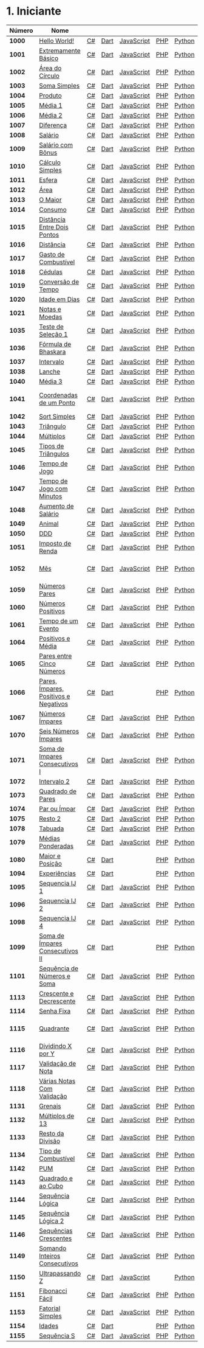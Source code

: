 # 1. Iniciante

|Número|Nome| | | | | | |
|-|-|-|-|-|-|-|-|
**1000** | [Hello World!](https://www.urionlinejudge.com.br/judge/pt/problems/view/1000) | [C#](1000/1000.cs) | [Dart](1000/1000.dart) | [JavaScript](1000/1000.js) | [PHP](1000/1000.php) | [Python](1000/1000.py)
**1001** | [Extremamente Básico](https://www.urionlinejudge.com.br/judge/pt/problems/view/1001) | [C#](1000/1001.cs) | [Dart](1000/1001.dart) | [JavaScript](1000/1001.js) | [PHP](1000/1001.php) | [Python](1000/1001.py)
**1002** | [Área do Círculo](https://www.urionlinejudge.com.br/judge/pt/problems/view/1002) | [C#](1000/1002.cs) | [Dart](1000/1002.dart) | [JavaScript](1000/1002.js) | [PHP](1000/1002.php) | [Python](1000/1002.py)
**1003** | [Soma Simples](https://www.urionlinejudge.com.br/judge/pt/problems/view/1003) | [C#](1000/1003.cs) | [Dart](1000/1003.dart) | [JavaScript](1000/1003.js) | [PHP](1000/1003.php) | [Python](1000/1003.py)
**1004** | [Produto](https://www.urionlinejudge.com.br/judge/pt/problems/view/1004) | [C#](1000/1004.cs) | [Dart](1000/1004.dart) | [JavaScript](1000/1004.js) | [PHP](1000/1004.php) | [Python](1000/1004.py)
**1005** | [Média 1](https://www.urionlinejudge.com.br/judge/pt/problems/view/1005) | [C#](1000/1005.cs) | [Dart](1000/1005.dart) | [JavaScript](1000/1005.js) | [PHP](1000/1005.php) | [Python](1000/1005.py)
**1006** | [Média 2](https://www.urionlinejudge.com.br/judge/pt/problems/view/1006) | [C#](1000/1006.cs) | [Dart](1000/1006.dart) | [JavaScript](1000/1006.js) | [PHP](1000/1006.php) | [Python](1000/1006.py)
**1007** | [Diferença](https://www.urionlinejudge.com.br/judge/pt/problems/view/1007) | [C#](1000/1007.cs) | [Dart](1000/1007.dart) | [JavaScript](1000/1007.js) | [PHP](1000/1007.php) | [Python](1000/1007.py)
**1008** | [Salário](https://www.urionlinejudge.com.br/judge/pt/problems/view/1008) | [C#](1000/1008.cs) | [Dart](1000/1008.dart) | [JavaScript](1000/1008.js) | [PHP](1000/1008.php) | [Python](1000/1008.py)
**1009** | [Salário com Bônus](https://www.urionlinejudge.com.br/judge/pt/problems/view/1009) | [C#](1000/1009.cs) | [Dart](1000/1009.dart) | [JavaScript](1000/1009.js) | [PHP](1000/1009.php) | [Python](1000/1009.py)
**1010** | [Cálculo Simples](https://www.urionlinejudge.com.br/judge/pt/problems/view/1010) | [C#](1000/1010.cs) | [Dart](1000/1010.dart) | [JavaScript](1000/1010.js) | [PHP](1000/1010.php) | [Python](1000/1010.py)
**1011** | [Esfera](https://www.urionlinejudge.com.br/judge/pt/problems/view/1011) | [C#](1000/1011.cs) | [Dart](1000/1011.dart) | [JavaScript](1000/1011.js) | [PHP](1000/1011.php) | [Python](1000/1011.py)
**1012** | [Área](https://www.urionlinejudge.com.br/judge/pt/problems/view/1012) | [C#](1000/1012.cs) | [Dart](1000/1012.dart) | [JavaScript](1000/1012.js) | [PHP](1000/1012.php) | [Python](1000/1012.py)
**1013** | [O Maior](https://www.urionlinejudge.com.br/judge/pt/problems/view/1013) | [C#](1000/1013.cs) | [Dart](1000/1013.dart) | [JavaScript](1000/1013.js) | [PHP](1000/1013.php) | [Python](1000/1013.py)
**1014** | [Consumo](https://www.urionlinejudge.com.br/judge/pt/problems/view/1014) | [C#](1000/1014.cs) | [Dart](1000/1014.dart) | [JavaScript](1000/1014.js) | [PHP](1000/1014.php) | [Python](1000/1014.py)
**1015** | [Distância Entre Dois Pontos](https://www.urionlinejudge.com.br/judge/pt/problems/view/1015) | [C#](1000/1015.cs) | [Dart](1000/1015.dart) | [JavaScript](1000/1015.js) | [PHP](1000/1015.php) | [Python](1000/1015.py)
**1016** | [Distância](https://www.urionlinejudge.com.br/judge/pt/problems/view/1016) | [C#](1000/1016.cs) | [Dart](1000/1016.dart) | [JavaScript](1000/1016.js) | [PHP](1000/1016.php) | [Python](1000/1016.py)
**1017** | [Gasto de Combustível](https://www.urionlinejudge.com.br/judge/pt/problems/view/1017) | [C#](1000/1017.cs) | [Dart](1000/1017.dart) | [JavaScript](1000/1017.js) | [PHP](1000/1017.php) | [Python](1000/1017.py)
**1018** | [Cédulas](https://www.urionlinejudge.com.br/judge/pt/problems/view/1018) | [C#](1000/1018.cs) | [Dart](1000/1018.dart) | [JavaScript](1000/1018.js) | [PHP](1000/1018.php) | [Python](1000/1018.py)
**1019** | [Conversão de Tempo](https://www.urionlinejudge.com.br/judge/pt/problems/view/1019) | [C#](1000/1019.cs) | [Dart](1000/1019.dart) | [JavaScript](1000/1019.js) | [PHP](1000/1019.php) | [Python](1000/1019.py)
**1020** | [Idade em Dias](https://www.urionlinejudge.com.br/judge/pt/problems/view/1020) | [C#](1000/1020.cs) | [Dart](1000/1020.dart) | [JavaScript](1000/1020.js) | [PHP](1000/1020.php) | [Python](1000/1020.py)
**1021** | [Notas e Moedas](https://www.urionlinejudge.com.br/judge/pt/problems/view/1021) | [C#](1000/1021.cs) | [Dart](1000/1021.dart) | [JavaScript](1000/1021.js) | [PHP](1000/1021.php) | [Python](1000/1021.py)
**1035** | [Teste de Seleção 1](https://www.urionlinejudge.com.br/judge/pt/problems/view/1035) | [C#](1000/1035.cs) | [Dart](1000/1035.dart) | [JavaScript](1000/1035.js) | [PHP](1000/1035.php) | [Python](1000/1035.py)
**1036** | [Fórmula de Bhaskara](https://www.urionlinejudge.com.br/judge/pt/problems/view/1036) | [C#](1000/1036.cs) | [Dart](1000/1036.dart) | [JavaScript](1000/1036.js) | [PHP](1000/1036.php) | [Python](1000/1036.py)
**1037** | [Intervalo](https://www.urionlinejudge.com.br/judge/pt/problems/view/1037) | [C#](1000/1037.cs) | [Dart](1000/1037.dart) | [JavaScript](1000/1037.js) | [PHP](1000/1037.php) | [Python](1000/1037.py)
**1038** | [Lanche](https://www.urionlinejudge.com.br/judge/pt/problems/view/1038) | [C#](1000/1038.cs) | [Dart](1000/1038.dart) | [JavaScript](1000/1038.js) | [PHP](1000/1038.php) | [Python](1000/1038.py)
**1040** | [Média 3](https://www.urionlinejudge.com.br/judge/pt/problems/view/1040) | [C#](1000/1040.cs) | [Dart](1000/1040.dart) | [JavaScript](1000/1040.js) | [PHP](1000/1040.php) | [Python](1000/1040.py)
**1041** | [Coordenadas de um Ponto](https://www.urionlinejudge.com.br/judge/pt/problems/view/1041) | [C#](1000/1041.cs) | [Dart](1000/1041.dart) | [JavaScript](1000/1041.js) | [PHP](1000/1041.php) | [Python](1000/1041.py) | [C# .NET 5 (**não suportado**)](1000/1041.net5.cs)
**1042** | [Sort Simples](https://www.urionlinejudge.com.br/judge/pt/problems/view/1042) | [C#](1000/1042.cs) | [Dart](1000/1042.dart) | [JavaScript](1000/1042.js) | [PHP](1000/1042.php) | [Python](1000/1042.py)
**1043** | [Triângulo](https://www.urionlinejudge.com.br/judge/pt/problems/view/1043) | [C#](1000/1043.cs) | [Dart](1000/1043.dart) | [JavaScript](1000/1043.js) | [PHP](1000/1043.php) | [Python](1000/1043.py)
**1044** | [Múltiplos](https://www.urionlinejudge.com.br/judge/pt/problems/view/1044) | [C#](1000/1044.cs) | [Dart](1000/1044.dart) | [JavaScript](1000/1044.js) | [PHP](1000/1044.php) | [Python](1000/1044.py)
**1045** | [Tipos de Triângulos](https://www.urionlinejudge.com.br/judge/pt/problems/view/1045) | [C#](1000/1045.cs) | [Dart](1000/1045.dart) | [JavaScript](1000/1045.js) | [PHP](1000/1045.php) | [Python](1000/1045.py)
**1046** | [Tempo de Jogo](https://www.urionlinejudge.com.br/judge/pt/problems/view/1046) | [C#](1000/1046.cs) | [Dart](1000/1046.dart) | [JavaScript](1000/1046.js) | [PHP](1000/1046.php) | [Python](1000/1046.py)
**1047** | [Tempo de Jogo com Minutos](https://www.urionlinejudge.com.br/judge/pt/problems/view/1047) | [C#](1000/1047.cs) | [Dart](1000/1047.dart) | [JavaScript](1000/1047.js) | [PHP](1000/1047.php) | [Python](1000/1047.py)
**1048** | [Aumento de Salário](https://www.urionlinejudge.com.br/judge/pt/problems/view/1048) | [C#](1000/1048.cs) | [Dart](1000/1048.dart) | [JavaScript](1000/1048.js) | [PHP](1000/1048.php) | [Python](1000/1048.py)
**1049** | [Animal](https://www.urionlinejudge.com.br/judge/pt/problems/view/1049) | [C#](1000/1049.cs) | [Dart](1000/1049.dart) | [JavaScript](1000/1049.js) | [PHP](1000/1049.php) | [Python](1000/1049.py)
**1050** | [DDD](https://www.urionlinejudge.com.br/judge/pt/problems/view/1050) | [C#](1000/1050.cs) | [Dart](1000/1050.dart) | [JavaScript](1000/1050.js) | [PHP](1000/1050.php) | [Python](1000/1050.py)
**1051** | [Imposto de Renda](https://www.urionlinejudge.com.br/judge/pt/problems/view/1051) | [C#](1000/1051.cs) | [Dart](1000/1051.dart) | [JavaScript](1000/1051.js) | [PHP](1000/1051.php) | [Python](1000/1051.py)
**1052** | [Mês](https://www.urionlinejudge.com.br/judge/pt/problems/view/1052) | [C#](1000/1052.cs) | [Dart](1000/1052.dart) | [JavaScript](1000/1052.js) | [PHP](1000/1052.php) | [Python](1000/1052.py) | [C# .NET 5 (**não suportado**)](1000/1052.net5.cs)
**1059** | [Números Pares](https://www.urionlinejudge.com.br/judge/pt/problems/view/1059) | [C#](1000/1059.cs) | [Dart](1000/1059.dart) | [JavaScript](1000/1059.js) | [PHP](1000/1059.php) | [Python](1000/1059.py)
**1060** | [Números Positivos](https://www.urionlinejudge.com.br/judge/pt/problems/view/1060) | [C#](1000/1060.cs) | [Dart](1000/1060.dart) | [JavaScript](1000/1060.js) | [PHP](1000/1060.php) | [Python](1000/1060.py)
**1061** | [Tempo de um Evento](https://www.urionlinejudge.com.br/judge/pt/problems/view/1061) | [C#](1000/1061.cs) | [Dart](1000/1061.dart) | [JavaScript](1000/1061.js) | [PHP](1000/1061.php) | [Python](1000/1061.py)
**1064** | [Positivos e Média](https://www.urionlinejudge.com.br/judge/pt/problems/view/1064) | [C#](1000/1064.cs) | [Dart](1000/1064.dart) | [JavaScript](1000/1064.js) | [PHP](1000/1064.php) | [Python](1000/1064.py)
**1065** | [Pares entre Cinco Números](https://www.urionlinejudge.com.br/judge/pt/problems/view/1065) | [C#](1000/1065.cs) | [Dart](1000/1065.dart) | [JavaScript](1000/1065.js) | [PHP](1000/1065.php) | [Python](1000/1065.py)
**1066** | [Pares, Ímpares, Positivos e Negativos](https://www.urionlinejudge.com.br/judge/pt/problems/view/1066) | [C#](1000/1066.cs) | [Dart](1000/1066.dart) | | [PHP](1000/1066.php) | [Python](1000/1066.py)
**1067** | [Números Ímpares](https://www.urionlinejudge.com.br/judge/pt/problems/view/1067) | [C#](1000/1067.cs) | [Dart](1000/1067.dart) | [JavaScript](1000/1067.js) | [PHP](1000/1067.php) | [Python](1000/1067.py)
**1070** | [Seis Números Ímpares](https://www.urionlinejudge.com.br/judge/pt/problems/view/1070) | [C#](1000/1070.cs) | [Dart](1000/1070.dart) | [JavaScript](1000/1070.js) | [PHP](1000/1070.php) | [Python](1000/1070.py)
**1071** | [Soma de Impares Consecutivos I](https://www.urionlinejudge.com.br/judge/pt/problems/view/1071) | [C#](1000/1071.cs) | [Dart](1000/1071.dart) | [JavaScript](1000/1071.js) | [PHP](1000/1071.php) | [Python](1000/1071.py)
**1072** | [Intervalo 2](https://www.urionlinejudge.com.br/judge/pt/problems/view/1072) | [C#](1000/1072.cs) | [Dart](1000/1072.dart) | [JavaScript](1000/1072.js) | [PHP](1000/1072.php) | [Python](1000/1072.py)
**1073** | [Quadrado de Pares](https://www.urionlinejudge.com.br/judge/pt/problems/view/1073) | [C#](1000/1073.cs) | [Dart](1000/1073.dart) | [JavaScript](1000/1073.js) | [PHP](1000/1073.php) | [Python](1000/1073.py)
**1074** | [Par ou Ímpar](https://www.urionlinejudge.com.br/judge/pt/problems/view/1074) | [C#](1000/1074.cs) | [Dart](1000/1074.dart) | [JavaScript](1000/1074.js) | [PHP](1000/1074.php) | [Python](1000/1074.py)
**1075** | [Resto 2](https://www.urionlinejudge.com.br/judge/pt/problems/view/1075) | [C#](1000/1075.cs) | [Dart](1000/1075.dart) | [JavaScript](1000/1075.js) | [PHP](1000/1075.php) | [Python](1000/1075.py)
**1078** | [Tabuada](https://www.urionlinejudge.com.br/judge/pt/problems/view/1078) | [C#](1000/1078.cs) | [Dart](1000/1078.dart) | [JavaScript](1000/1078.js) | [PHP](1000/1078.php) | [Python](1000/1078.py)
**1079** | [Médias Ponderadas](https://www.urionlinejudge.com.br/judge/pt/problems/view/1079) | [C#](1000/1079.cs) | [Dart](1000/1079.dart) | [JavaScript](1000/1079.js) | [PHP](1000/1079.php) | [Python](1000/1079.py)
**1080** | [Maior e Posição](https://www.urionlinejudge.com.br/judge/pt/problems/view/1080) | [C#](1000/1080.cs) | [Dart](1000/1080.dart) | | [PHP](1000/1080.php) | [Python](1000/1080.py)
**1094** | [Experiências](https://www.urionlinejudge.com.br/judge/pt/problems/view/1094) | [C#](1000/1094.cs) | [Dart](1000/1094.dart) | | [PHP](1000/1094.php) | [Python](1000/1094.py)
**1095** | [Sequencia IJ 1](https://www.urionlinejudge.com.br/judge/pt/problems/view/1095) | [C#](1000/1095.cs) | [Dart](1000/1095.dart) | [JavaScript](1000/1095.js) | [PHP](1000/1095.php) | [Python](1000/1095.py)
**1096** | [Sequencia IJ 2](https://www.urionlinejudge.com.br/judge/pt/problems/view/1096) | [C#](1000/1096.cs) | [Dart](1000/1096.dart) | [JavaScript](1000/1096.js) | [PHP](1000/1096.php) | [Python](1000/1096.py)
**1098** | [Sequencia IJ 4](https://www.urionlinejudge.com.br/judge/pt/problems/view/1098) | [C#](1000/1098.cs) | [Dart](1000/1098.dart) | [JavaScript](1000/1098.js) | [PHP](1000/1098.php) | [Python](1000/1098.py)
**1099** | [Soma de Ímpares Consecutivos II](https://www.urionlinejudge.com.br/judge/pt/problems/view/1099) | [C#](1000/1099.cs) | [Dart](1000/1099.dart) | | [PHP](1000/1099.php) | [Python](1000/1099.py)
**1101** | [Sequência de Números e Soma](https://www.urionlinejudge.com.br/judge/pt/problems/view/1101) | [C#](1100/1101.cs) | [Dart](1100/1101.dart) | [JavaScript](1100/1101.js) | [PHP](1100/1101.php) | [Python](1100/1101.py)
**1113** | [Crescente e Decrescente](https://www.urionlinejudge.com.br/judge/pt/problems/view/1113) | [C#](1100/1113.cs) | [Dart](1100/1113.dart) | [JavaScript](1100/1113.js) | [PHP](1100/1113.php) | [Python](1100/1113.py)
**1114** | [Senha Fixa](https://www.urionlinejudge.com.br/judge/pt/problems/view/1114) | [C#](1100/1114.cs) | [Dart](1100/1114.dart) | [JavaScript](1100/1114.js) | [PHP](1100/1114.php) | [Python](1100/1114.py)
**1115** | [Quadrante](https://www.urionlinejudge.com.br/judge/pt/problems/view/1115) | [C#](1100/1115.cs) | [Dart](1100/1115.dart) | [JavaScript](1100/1115.js) | [PHP](1100/1115.php) | [Python](1100/1115.py) | [C# .NET 5 (**não suportado**)](1100/1115.net5.cs)
**1116** | [Dividindo X por Y](https://www.urionlinejudge.com.br/judge/pt/problems/view/1116) | [C#](1100/1116.cs) | [Dart](1100/1116.dart) | [JavaScript](1100/1116.js) | [PHP](1100/1116.php) | [Python](1100/1116.py)
**1117** | [Validação de Nota](https://www.urionlinejudge.com.br/judge/pt/problems/view/1117) | [C#](1100/1117.cs) | [Dart](1100/1117.dart) | [JavaScript](1100/1117.js) | [PHP](1100/1117.php) | [Python](1100/1117.py)
**1118** | [Várias Notas Com Validação](https://www.urionlinejudge.com.br/judge/pt/problems/view/1118) | [C#](1100/1118.cs) | [Dart](1100/1118.dart) | [JavaScript](1100/1118.js) | [PHP](1100/1118.php) | [Python](1100/1118.py)
**1131** | [Grenais](https://www.urionlinejudge.com.br/judge/pt/problems/view/1131) | [C#](1100/1131.cs) | [Dart](1100/1131.dart) | [JavaScript](1100/1131.js) | [PHP](1100/1131.php) | [Python](1100/1131.py)
**1132** | [Múltiplos de 13](https://www.urionlinejudge.com.br/judge/pt/problems/view/1132) | [C#](1100/1132.cs) | [Dart](1100/1132.dart) | [JavaScript](1100/1132.js) | [PHP](1100/1132.php) | [Python](1100/1132.py)
**1133** | [Resto da Divisão](https://www.urionlinejudge.com.br/judge/pt/problems/view/1133) | [C#](1100/1133.cs) | [Dart](1100/1133.dart) | [JavaScript](1100/1133.js) | [PHP](1100/1133.php) | [Python](1100/1133.py)
**1134** | [Tipo de Combustível](https://www.urionlinejudge.com.br/judge/pt/problems/view/1134) | [C#](1100/1134.cs) | [Dart](1100/1134.dart) | [JavaScript](1100/1134.js) | [PHP](1100/1134.php) | [Python](1100/1134.py)
**1142** | [PUM](https://www.urionlinejudge.com.br/judge/pt/problems/view/1142) | [C#](1100/1142.cs) | [Dart](1100/1142.dart) | [JavaScript](1100/1142.js) | [PHP](1100/1142.php) | [Python](1100/1142.py)
**1143** | [Quadrado e ao Cubo](https://www.urionlinejudge.com.br/judge/pt/problems/view/1143) | [C#](1100/1143.cs) | [Dart](1100/1143.dart) | [JavaScript](1100/1143.js) | [PHP](1100/1143.php) | [Python](1100/1143.py)
**1144** | [Sequência Lógica](https://www.urionlinejudge.com.br/judge/pt/problems/view/1144) | [C#](1100/1144.cs) | [Dart](1100/1144.dart) | [JavaScript](1100/1144.js) | [PHP](1100/1144.php) | [Python](1100/1144.py)
**1145** | [Sequência Lógica 2](https://www.urionlinejudge.com.br/judge/pt/problems/view/11145) | [C#](1100/11145.cs) | [Dart](1100/11145.dart) | [JavaScript](1100/11145.js) | [PHP](1100/11145.php) | [Python](1100/11145.py)
**1146** | [Sequências Crescentes](https://www.urionlinejudge.com.br/judge/pt/problems/view/1146) | [C#](1100/1146.cs) | [Dart](1100/1146.dart) | [JavaScript](1100/1146.js) | [PHP](1100/1146.php) | [Python](1100/1146.py)
**1149** | [Somando Inteiros Consecutivos](https://www.urionlinejudge.com.br/judge/pt/problems/view/1149) | [C#](1100/1149.cs) | [Dart](1100/1149.dart) | [JavaScript](1100/1149.js) | [PHP](1100/1149.php) | [Python](1100/1149.py) | [C# .NET 5 (**não suportado**)](1100/1149.net5.cs)
**1150** | [Ultrapassando Z](https://www.urionlinejudge.com.br/judge/pt/problems/view/1150) | [C#](1100/1150.cs) | [Dart](1100/1150.dart) | [JavaScript](1100/1150.js) | | [Python](1100/1150.py)
**1151** | [Fibonacci Fácil](https://www.urionlinejudge.com.br/judge/pt/problems/view/1151) | [C#](1100/1151.cs) | [Dart](1100/1151.dart) | [JavaScript](1100/1151.js) | [PHP](1100/1151.php) | [Python](1100/1151.py)
**1153** | [Fatorial Simples](https://www.urionlinejudge.com.br/judge/pt/problems/view/1153) | [C#](1100/1153.cs) | [Dart](1100/1153.dart) | [JavaScript](1100/1153.js) | [PHP](1100/1153.php) | [Python](1100/1153.py)
**1154** | [Idades](https://www.urionlinejudge.com.br/judge/pt/problems/view/1154) | [C#](1100/1154.cs) | [Dart](1100/1154.dart) | | [PHP](1100/1154.php) | [Python](1100/1154.py)
**1155** | [Sequência S](https://www.urionlinejudge.com.br/judge/pt/problems/view/1155) | [C#](1100/1155.cs) | [Dart](1100/1155.dart) | [JavaScript](1100/1155.js) | [PHP](1100/1155.php) | [Python](1100/1155.py)
